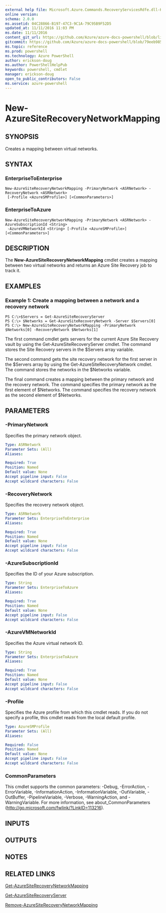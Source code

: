```yaml
---
external help file: Microsoft.Azure.Commands.RecoveryServicesRdfe.dll-Help.xml
online version: 
schema: 2.0.0
ms.assetid: 04C28866-B197-47C3-9C1A-79C95B9F52D5
updated_at: 11/11/2016 11:03 PM
ms.date: 11/11/2016
content_git_url: https://github.com/Azure/azure-docs-powershell/blob/live/azureps-cmdlets-docs/ServiceManagement/Azure.SiteRecoveryServices/v3.0.0/New-AzureSiteRecoveryNetworkMapping.md
gitcommit: https://github.com/Azure/azure-docs-powershell/blob/79eeb985ea480979357fb4695832a0c3d29a48bf/azureps-cmdlets-docs/ServiceManagement/Azure.SiteRecoveryServices/v3.0.0/New-AzureSiteRecoveryNetworkMapping.md
ms.topic: reference
ms.prod: powershell
ms.technology: Azure PowerShell
author: erickson-doug
ms.author: PowerShellHelpPub
keywords: powershell, cmdlet
manager: erickson-doug
open_to_public_contributors: False
ms.service: azure-powershell
---
```


# New-AzureSiteRecoveryNetworkMapping

## SYNOPSIS
Creates a mapping between virtual networks.

## SYNTAX

### EnterpriseToEnterprise
```
New-AzureSiteRecoveryNetworkMapping -PrimaryNetwork <ASRNetwork> -RecoveryNetwork <ASRNetwork>
 [-Profile <AzureSMProfile>] [<CommonParameters>]
```

### EnterpriseToAzure
```
New-AzureSiteRecoveryNetworkMapping -PrimaryNetwork <ASRNetwork> -AzureSubscriptionId <String>
 -AzureVMNetworkId <String> [-Profile <AzureSMProfile>] [<CommonParameters>]
```

## DESCRIPTION
The **New-AzureSiteRecoveryNetworkMapping** cmdlet creates a mapping between two virtual networks and returns an Azure Site Recovery job to track it.

## EXAMPLES

### Example 1: Create a mapping between a network and a recovery network
```
PS C:\>$Servers = Get-AzureSiteRecoveryServer
PS C:\> $Networks = Get-AzureSiteRecoveryNetwork -Server $Servers[0]
PS C:\> New-AzureSiteRecoveryNetworkMapping -PrimaryNetwork $Networks[0] -RecoveryNetwork $Networks[1]
```

The first command cmdlet gets servers for the current Azure Site Recovery vault by using the Get-AzureSiteRecoveryServer cmdlet.
The command stores the Site Recovery servers in the $Servers array variable.

The second command gets the site recovery network for the first server in the $Servers array by using the Get-AzureSiteRecoveryNetwork cmdlet.
The command stores the networks in the $Networks variable.

The final command creates a mapping between the primary network and the recovery network.
The command specifies the primary network as the first element of $Networks.
The command specifies the recovery network as the second element of $Networks.

## PARAMETERS

### -PrimaryNetwork
Specifies the primary network object.

```yaml
Type: ASRNetwork
Parameter Sets: (All)
Aliases: 

Required: True
Position: Named
Default value: None
Accept pipeline input: False
Accept wildcard characters: False
```

### -RecoveryNetwork
Specifies the recovery network object.

```yaml
Type: ASRNetwork
Parameter Sets: EnterpriseToEnterprise
Aliases: 

Required: True
Position: Named
Default value: None
Accept pipeline input: False
Accept wildcard characters: False
```

### -AzureSubscriptionId
Specifies the ID of your Azure subscription.

```yaml
Type: String
Parameter Sets: EnterpriseToAzure
Aliases: 

Required: True
Position: Named
Default value: None
Accept pipeline input: False
Accept wildcard characters: False
```

### -AzureVMNetworkId
Specifies the Azure virtual network ID.

```yaml
Type: String
Parameter Sets: EnterpriseToAzure
Aliases: 

Required: True
Position: Named
Default value: None
Accept pipeline input: False
Accept wildcard characters: False
```

### -Profile
Specifies the Azure profile from which this cmdlet reads.
If you do not specify a profile, this cmdlet reads from the local default profile.

```yaml
Type: AzureSMProfile
Parameter Sets: (All)
Aliases: 

Required: False
Position: Named
Default value: None
Accept pipeline input: False
Accept wildcard characters: False
```

### CommonParameters
This cmdlet supports the common parameters: -Debug, -ErrorAction, -ErrorVariable, -InformationAction, -InformationVariable, -OutVariable, -OutBuffer, -PipelineVariable, -Verbose, -WarningAction, and -WarningVariable. For more information, see about_CommonParameters (http://go.microsoft.com/fwlink/?LinkID=113216).

## INPUTS

## OUTPUTS

## NOTES

## RELATED LINKS

[Get-AzureSiteRecoveryNetworkMapping](xref:ServiceManagement/Azure.SiteRecoveryServices/v3.0.0/Get-AzureSiteRecoveryNetworkMapping.md)

[Get-AzureSiteRecoveryServer](xref:ServiceManagement/Azure.SiteRecoveryServices/v3.0.0/Get-AzureSiteRecoveryServer.md)

[Remove-AzureSiteRecoveryNetworkMapping](xref:ServiceManagement/Azure.SiteRecoveryServices/v3.0.0/Remove-AzureSiteRecoveryNetworkMapping.md)


